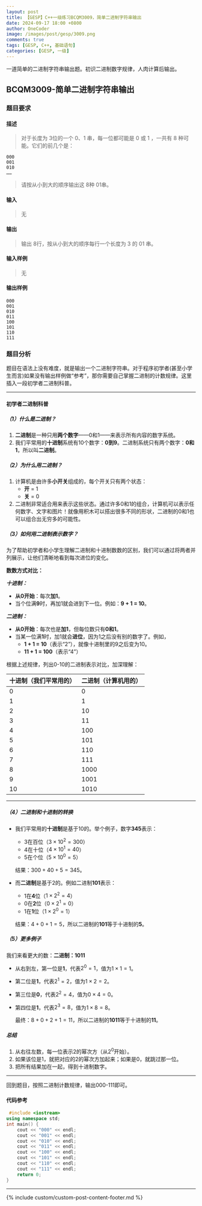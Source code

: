 ```yaml
---
layout: post
title: 【GESP】C++一级练习BCQM3009，简单二进制字符串输出
date: 2024-09-17 18:00 +0800
author: OneCoder
image: /images/post/gesp/3009.png
comments: true
tags: [GESP, C++, 基础语句]
categories: [GESP, 一级]
---
```

一道简单的二进制字符串输出题。初识二进制数字规律，人肉计算后输出。

<!--more-->

## BCQM3009-简单二进制字符串输出

### 题目要求

#### 描述

>对于长度为 3位的一个 0、1 串，每一位都可能是 0 或 1 ，一共有 8 种可能。它们的前几个是：
>

```console
000
001
010
……
```

>请按从小到大的顺序输出这 8种 01串。

#### 输入

>无

#### 输出

>输出 8行，按从小到大的顺序每行一个长度为 3 的 01 串。

#### 输入样例

>无

#### 输出样例

```console
000
001
010
011
100
101
110
111
```

### 题目分析

题目在语法上没有难度，就是输出一个二进制字符串。对于程序初学者(甚至小学生而言)如果没有输出样例做“参考”，那你需要自己掌握二进制的计数规律。这里插入一段初学者二进制科普。

---

#### 初学者二进制科普

##### （1）什么是二进制？

1. **二进制**是一种只用**两个数字**——0和1——来表示所有内容的数字系统。
2. 我们平常用的**十进制**系统有10个数字：**0到9**。二进制系统只有两个数字：**0和1**，所以叫**二进制**。

##### （2）为什么用二进制？

1. 计算机是由许多**小开关**组成的，每个开关只有两个状态：
   - **开** = 1
   - **关** = 0
2. 二进制非常适合用来表示这些状态。通过许多0和1的组合，计算机可以表示任何数字、文字和图片！就像用积木可以搭出很多不同的形状，二进制的0和1也可以组合出无穷多的可能性。

##### （3）如何用二进制表示数字？

为了帮助初学者和小学生理解二进制和十进制数数的区别，我们可以通过将两者并列展示，让他们清晰地看到每次进位的变化。

**数数方式对比：**

***十进制：***

- **从0开始**：每次**加1**。
- 当个位满**9**时，再加1就会进到下一位。例如：**9 + 1 = 10**。

***二进制：***

- **从0开始**：每次也是**加1**，但每位数只有**0和1**。
- 当某一位满**1**时，加1就会**进位**，因为1之后没有别的数字了。例如，
  - **1 + 1 = 10**（表示“2”），就像十进制里的9之后变为10。
  - **11 + 1 = 100**（表示“4”）

根据上述规律，列出0-10的二进制表示对比，加深理解：

| 十进制（我们平常用的） | 二进制（计算机用的） |
|----------------------|------------------|
| 0                    | 0                |
| 1                    | 1                |
| 2                    | 10               |
| 3                    | 11               |
| 4                    | 100              |
| 5                    | 101              |
| 6                    | 110              |
| 7                    | 111              |
| 8                    | 1000             |
| 9                    | 1001             |
| 10                   | 1010             |

---

##### （4）**二进制和十进制的转换**

- 我们平常用的**十进制**是基于10的。举个例子，数字**345**表示：
  - 3在百位（$3 \times 10^2 = 300$）
  - 4在十位（$4 \times 10^1 = 40$）
  - 5在个位（$5 \times 10^0 = 5$）
  
   结果：$300 + 40 + 5 = 345$。

- 而**二进制**是基于2的。例如二进制**101**表示：
  - 1在**4**位（$1 \times 2^2 = 4$）
  - 0在**2**位（$0 \times 2^1 = 0$）
  - 1在**1**位（$1 \times 2^0 = 1$）

   结果：$4 + 0 + 1 = 5$，所以二进制的**101**等于十进制的**5**。

##### （5）**更多例子**

我们来看更大的数：**二进制：1011**

- 从右到左，第一位是**1**，代表$2^0 = 1$，值为$1 \times 1 = 1$。
- 第二位是**1**，代表$2^1 = 2$，值为$1 \times 2 = 2$。
- 第三位是**0**，代表$2^2 = 4$，值为$0 \times 4 = 0$。
- 第四位是**1**，代表$2^3 = 8$，值为$1 \times 8 = 8$。

   最终：$8 + 0 + 2 + 1 = 11$，所以二进制的**1011**等于十进制的**11**。

##### 总结

1. 从右往左数，每一位表示2的幂次方（从$2^0$开始）。
2. 如果该位是1，就把对应的2的幂次方加起来；如果是0，就跳过那一位。
3. 把所有结果加在一起，得到十进制数字。

---

回到题目，按照二进制计数规律，输出000-111即可。

#### 代码参考

```cpp
 #include <iostream>
using namespace std;
int main() {
    cout << "000" << endl;
    cout << "001" << endl;
    cout << "010" << endl;
    cout << "011" << endl;
    cout << "100" << endl;
    cout << "101" << endl;
    cout << "110" << endl;
    cout << "111" << endl;
    return 0;
}
```

---

{% include custom/custom-post-content-footer.md %}
